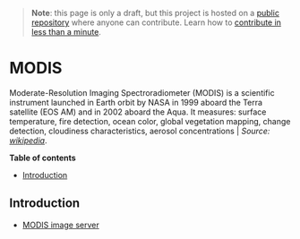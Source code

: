 > **Note**: this page is only a draft, but this project is hosted on a [public repository](https://github.com/hhkaos/awesome-arcgis) where anyone can contribute. Learn how to [contribute in less than a minute](https://github.com/hhkaos/awesome-arcgis/blob/master/CONTRIBUTING.md#contributions).

# MODIS

Moderate-Resolution Imaging Spectroradiometer (MODIS) is a scientific instrument launched in Earth orbit by NASA in 1999 aboard the Terra satellite (EOS AM) and in 2002 aboard the Aqua. It measures: surface temperature, fire detection, ocean color, global vegetation mapping, change detection, cloudiness characteristics, aerosol concentrations | *Source:  [wikipedia](https://en.wikipedia.org/wiki/Moderate_Resolution_Imaging_Spectroradiometer)*.

<!-- START doctoc generated TOC please keep comment here to allow auto update -->
<!-- DON'T EDIT THIS SECTION, INSTEAD RE-RUN doctoc TO UPDATE -->
**Table of contents**

- [Introduction](#introduction)

<!-- END doctoc generated TOC please keep comment here to allow auto update -->

## Introduction

* [MODIS image server](https://modis.arcgis.com/arcgis/rest/services/MODIS/ImageServer)

